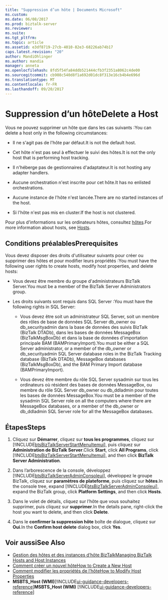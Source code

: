 ```yaml
---
title: "Suppression d’un hôte | Documents Microsoft"
ms.custom: 
ms.date: 06/08/2017
ms.prod: biztalk-server
ms.reviewer: 
ms.suite: 
ms.tgt_pltfrm: 
ms.topic: article
ms.assetid: e3df8719-27cb-4010-82e3-68226ab74b17
caps.latest.revision: "20"
author: MandiOhlinger
ms.author: mandia
manager: anneta
ms.openlocfilehash: 8fd5f54fa84ddb521444cfb3f2351a8062c4de00
ms.sourcegitcommit: cb908c540d8f1a692d01dc8f313e16cb4b4e696d
ms.translationtype: MT
ms.contentlocale: fr-FR
ms.lasthandoff: 09/20/2017
---
```

# <a name="delete-a-host"></a><span data-ttu-id="0bcc0-102">Suppression d’un hôte</span><span class="sxs-lookup"><span data-stu-id="0bcc0-102">Delete a Host</span></span>
<span data-ttu-id="0bcc0-103">Vous ne pouvez supprimer un hôte que dans les cas suivants :</span><span class="sxs-lookup"><span data-stu-id="0bcc0-103">You can delete a host only in the following circumstances:</span></span>  
  
-   <span data-ttu-id="0bcc0-104">Il ne s'agit pas de l'hôte par défaut.</span><span class="sxs-lookup"><span data-stu-id="0bcc0-104">It is not the default host.</span></span>  
  
-   <span data-ttu-id="0bcc0-105">Cet hôte n'est pas seul à effectuer le suivi des hôtes.</span><span class="sxs-lookup"><span data-stu-id="0bcc0-105">It is not the only host that is performing host tracking.</span></span>  
  
-   <span data-ttu-id="0bcc0-106">Il n'héberge pas de gestionnaires d'adaptateur.</span><span class="sxs-lookup"><span data-stu-id="0bcc0-106">It is not hosting any adapter handlers.</span></span>  
  
-   <span data-ttu-id="0bcc0-107">Aucune orchestration n'est inscrite pour cet hôte.</span><span class="sxs-lookup"><span data-stu-id="0bcc0-107">It has no enlisted orchestrations.</span></span>  
  
-   <span data-ttu-id="0bcc0-108">Aucune instance de l'hôte n'est lancée.</span><span class="sxs-lookup"><span data-stu-id="0bcc0-108">There are no started instances of the host.</span></span>  
  
-   <span data-ttu-id="0bcc0-109">Si l'hôte n'est pas mis en cluster.</span><span class="sxs-lookup"><span data-stu-id="0bcc0-109">If the host is not clustered.</span></span>  
  
 <span data-ttu-id="0bcc0-110">Pour plus d’informations sur les ordinateurs hôtes, consultez [hôtes](../core/hosts.md).</span><span class="sxs-lookup"><span data-stu-id="0bcc0-110">For more information about hosts, see [Hosts](../core/hosts.md).</span></span>  
  
## <a name="prerequisites"></a><span data-ttu-id="0bcc0-111">Conditions préalables</span><span class="sxs-lookup"><span data-stu-id="0bcc0-111">Prerequisites</span></span>  
 <span data-ttu-id="0bcc0-112">Vous devez disposer des droits d'utilisateur suivants pour créer ou supprimer des hôtes et pour modifier leurs propriétés :</span><span class="sxs-lookup"><span data-stu-id="0bcc0-112">You must have the following user rights to create hosts, modify host properties, and delete hosts:</span></span>  
  
-   <span data-ttu-id="0bcc0-113">Vous devez être membre du groupe d'administrateurs BizTalk Server.</span><span class="sxs-lookup"><span data-stu-id="0bcc0-113">You must be a member of the BizTalk Server Administrators group.</span></span>  
  
-   <span data-ttu-id="0bcc0-114">Les droits suivants sont requis dans SQL Server :</span><span class="sxs-lookup"><span data-stu-id="0bcc0-114">You must have the following rights in SQL Server:</span></span>  
  
    -   <span data-ttu-id="0bcc0-115">Vous devez être soit un administrateur SQL Server, soit un membre des rôles de base de données SQL Server db_owner ou db_securityadmin dans la base de données des suivis BizTalk (BizTalk DTADb), dans les bases de données MessageBox (BizTalkMsgBoxDb) et dans la base de données d'importation principale BAM (BAMPrimaryImport).</span><span class="sxs-lookup"><span data-stu-id="0bcc0-115">You must be either a SQL Server administrator, or a member of the db_owner or db_securityadmin SQL Server database roles in the BizTalk Tracking database (BizTalk DTADb), MessageBox databases (BizTalkMsgBoxDb), and the BAM Primary Import database (BAMPrimaryImport).</span></span>  
  
    -   <span data-ttu-id="0bcc0-116">Vous devez être membre du rôle SQL Server sysadmin sur tous les ordinateurs où résident des bases de données MessageBox, ou membre du rôle SQL Server db_owner ou db_ddladmin pour toutes les bases de données MessageBox.</span><span class="sxs-lookup"><span data-stu-id="0bcc0-116">You must be a member of the sysadmin SQL Server role on all the computers where there are MessageBox databases, or a member of the db_owner or db_ddladmin SQL Server role for all the MessageBox databases.</span></span>  
  
## <a name="steps"></a><span data-ttu-id="0bcc0-117">Étapes</span><span class="sxs-lookup"><span data-stu-id="0bcc0-117">Steps</span></span> 
  
1.  <span data-ttu-id="0bcc0-118">Cliquez sur **Démarrer**, cliquez sur **tous les programmes**, cliquez sur [!INCLUDE[btsBizTalkServerStartMenuItemui](../includes/btsbiztalkserverstartmenuitemui-md.md)], puis cliquez sur **Administration de BizTalk Server**.</span><span class="sxs-lookup"><span data-stu-id="0bcc0-118">Click **Start**, click **All Programs**, click [!INCLUDE[btsBizTalkServerStartMenuItemui](../includes/btsbiztalkserverstartmenuitemui-md.md)], and then click **BizTalk Server Administration**.</span></span>  
  
2.  <span data-ttu-id="0bcc0-119">Dans l’arborescence de la console, développez [!INCLUDE[btsBizTalkServerAdminConsoleui](../includes/btsbiztalkserveradminconsoleui-md.md)], développez le groupe BizTalk, cliquez sur **paramètres de plateforme**, puis cliquez sur **hôtes**.</span><span class="sxs-lookup"><span data-stu-id="0bcc0-119">In the console tree, expand [!INCLUDE[btsBizTalkServerAdminConsoleui](../includes/btsbiztalkserveradminconsoleui-md.md)], expand the BizTalk group, click **Platform Settings**, and then click **Hosts**.</span></span>  
  
3.  <span data-ttu-id="0bcc0-120">Dans le volet de détails, cliquez sur l’hôte que vous souhaitez supprimer, puis cliquez sur **supprimer**.</span><span class="sxs-lookup"><span data-stu-id="0bcc0-120">In the details pane, right-click the host you want to delete, and then click **Delete**.</span></span>  
  
4.  <span data-ttu-id="0bcc0-121">Dans le **confirmer la suppression hôte** boîte de dialogue, cliquez sur **Oui**.</span><span class="sxs-lookup"><span data-stu-id="0bcc0-121">In the **Confirm host delete** dialog box, click **Yes**.</span></span>  
  
## <a name="see-also"></a><span data-ttu-id="0bcc0-122">Voir aussi</span><span class="sxs-lookup"><span data-stu-id="0bcc0-122">See Also</span></span>  
-  [<span data-ttu-id="0bcc0-123">Gestion des hôtes et des instances d’hôte BizTalk</span><span class="sxs-lookup"><span data-stu-id="0bcc0-123">Managing BizTalk Hosts and Host Instances</span></span>](../core/managing-biztalk-hosts-and-host-instances.md)   
-  [<span data-ttu-id="0bcc0-124">Comment créer un nouvel hôte</span><span class="sxs-lookup"><span data-stu-id="0bcc0-124">How to Create a New Host</span></span>](../core/how-to-create-a-new-host.md)   
-  [<span data-ttu-id="0bcc0-125">Comment modifier les propriétés de l’hôte</span><span class="sxs-lookup"><span data-stu-id="0bcc0-125">How to Modify Host Properties</span></span>](../core/how-to-modify-host-properties.md)   
-  <span data-ttu-id="0bcc0-126">**MSBTS_Host (WMI)**[!INCLUDE[ui-guidance-developers-reference](../includes/ui-guidance-developers-reference.md)]</span><span class="sxs-lookup"><span data-stu-id="0bcc0-126">**MSBTS_Host (WMI)** [!INCLUDE[ui-guidance-developers-reference](../includes/ui-guidance-developers-reference.md)]</span></span>